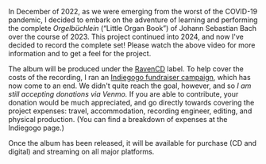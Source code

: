 In December of 2022, as we were emerging from the worst of the COVID-19
pandemic, I decided to embark on the adventure of learning and performing the
complete _Orgelbüchlein_ (“Little Organ Book”) of Johann Sebastian Bach over
the course of 2023. This project continued into 2024, and now I've decided to
record the complete set! Please watch the above video for more information and
to get a feel for the project.

The album will be produced under the
[RavenCD](https://www.ravencd.com/merchantmanager/index.php) label. To help
cover the costs of the recording, I ran an [Indiegogo fundraiser
campaign](https://www.indiegogo.com/projects/bradley-burgess-the-orgelbuchlein#/),
which has now come to an end. We didn't quite reach the goal, however, and so
*I am still accepting donations via Venmo.* If you are able to contribute, your
donation would be much appreciated, and go directly towards covering the
project expenses: travel, accommodation, recording engineer, editing, and
physical production. (You can find a breakdown of expenses at the Indiegogo
page.)

Once the album has been released, it will be available for purchase (CD and
digital) and streaming on all major platforms.
